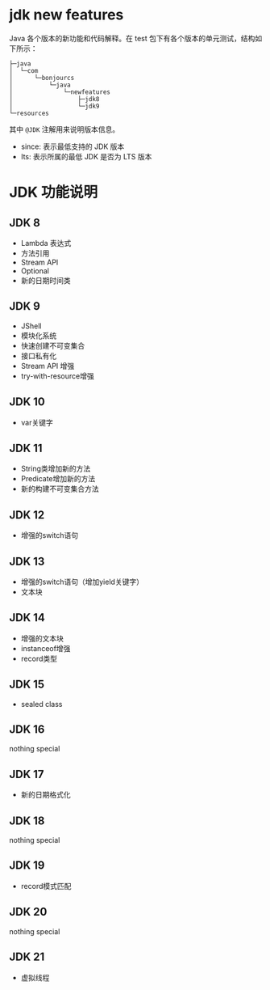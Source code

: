 # jdk new features

Java 各个版本的新功能和代码解释。在 test 包下有各个版本的单元测试，结构如下所示：

```text
├─java
│  └─com
│      └─bonjourcs
│          └─java
│              └─newfeatures
│                  ├─jdk8
│                  └─jdk9
└─resources
```

其中 `@JDK` 注解用来说明版本信息。

- since: 表示最低支持的 JDK 版本
- lts: 表示所属的最低 JDK 是否为 LTS 版本

# JDK 功能说明

## JDK 8

- Lambda 表达式
- 方法引用
- Stream API
- Optional
- 新的日期时间类

## JDK 9

- JShell
- 模块化系统
- 快速创建不可变集合
- 接口私有化
- Stream API 增强
- try-with-resource增强

## JDK 10

- var关键字

## JDK 11

- String类增加新的方法
- Predicate增加新的方法
- 新的构建不可变集合方法

## JDK 12

- 增强的switch语句

## JDK 13

- 增强的switch语句（增加yield关键字）
- 文本块

## JDK 14

- 增强的文本块
- instanceof增强
- record类型

## JDK 15

- sealed class

## JDK 16

nothing special

## JDK 17

- 新的日期格式化

## JDK 18

nothing special

## JDK 19

- record模式匹配

## JDK 20

nothing special

## JDK 21

- 虚拟线程
